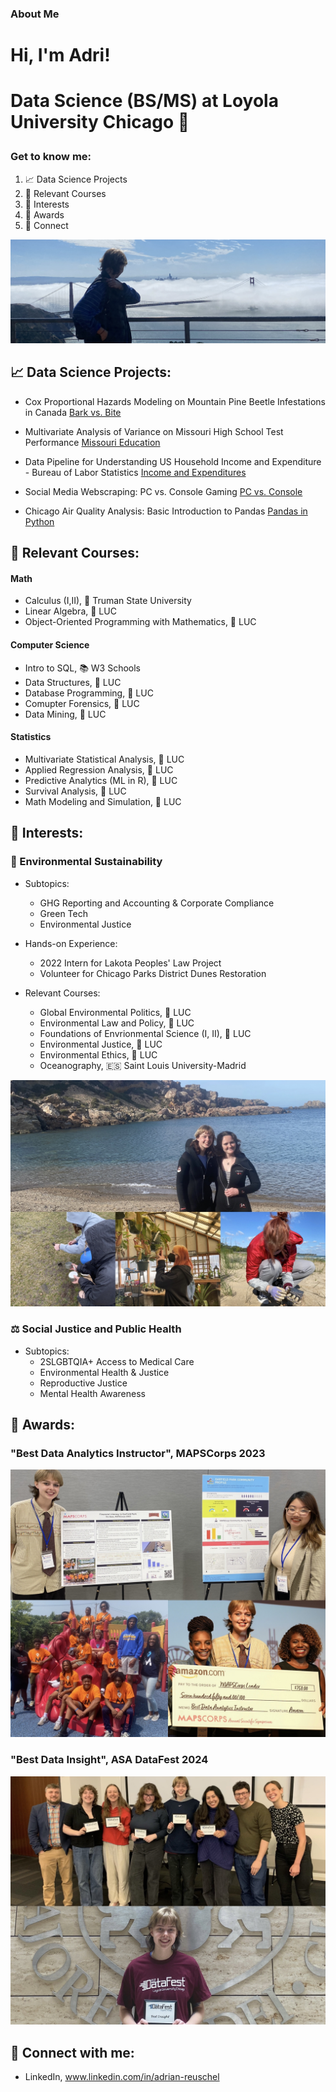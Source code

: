 ### About Me

<h1>Hi, I'm Adri!<h1>
  
Data Science (BS/MS) at Loyola University Chicago 🐺

### Get to know me:

1. 📈 Data Science Projects
2. 📍 Relevant Courses
3. 👾 Interests
4. 💌 Awards
5. 👥 Connect

![GGB](Heading_GGB.jpg?raw=true "Optional Title")


<h2> 📈 Data Science Projects:</h2>

- Cox Proportional Hazards Modeling on Mountain Pine Beetle Infestations in Canada    [Bark vs. Bite](https://github.com/areuschel/Survival-Analysis-Pine-Beetles)

- Multivariate Analysis of Variance on Missouri High School Test Performance [Missouri Education](https://github.com/areuschel/MO-Education)

- Data Pipeline for Understanding US Household Income and Expenditure - Bureau of Labor Statistics [Income and Expenditures](https://github.com/areuschel/Income-Expenditure)
  
- Social Media Webscraping: PC vs. Console Gaming [PC vs. Console](https://github.com/leahboger/Gaming_Webscraping_TopicModel)

- Chicago Air Quality Analysis: Basic Introduction to Pandas [Pandas in Python](https://github.com/areuschel/Trend-Analysis-with-Pandas)


<h2> 📍 Relevant Courses:</h2>

#### Math
- Calculus (I,II), 🐶 Truman State University
- Linear Algebra, 🐺 LUC
- Object-Oriented Programming with Mathematics, 🐺 LUC


#### Computer Science

- Intro to SQL, 📚 W3 Schools
- Data Structures, 🐺 LUC
- Database Programming, 🐺 LUC
- Comupter Forensics, 🐺 LUC
- Data Mining, 🐺 LUC


#### Statistics

- Multivariate Statistical Analysis, 🐺 LUC
- Applied Regression Analysis, 🐺 LUC
- Predictive Analytics (ML in R), 🐺 LUC
- Survival Analysis, 🐺 LUC
- Math Modeling and Simulation, 🐺 LUC

<h2> 👾 Interests:</h2>

### 🌱 Environmental Sustainability

  - Subtopics:
    - GHG Reporting and Accounting & Corporate Compliance
    - Green Tech
    - Environmental Justice
    
  - Hands-on Experience:
    - 2022 Intern for Lakota Peoples' Law Project
    - Volunteer for Chicago Parks District Dunes Restoration

  - Relevant Courses:
    - Global Environmental Politics, 🐺 LUC
    - Environmental Law and Policy, 🐺 LUC
    - Foundations of Envrionmental Science (I, II), 🐺 LUC
    - Environmental Justice, 🐺 LUC
    - Environmental Ethics, 🐺 LUC
    - Oceanography, 🇪🇸 Saint Louis University-Madrid

![ENVS](Environmental_photos.jpg?raw=true "Optional Title")

    
### ⚖️ Social Justice and Public Health
  
  - Subtopics:
    - 2SLGBTQIA+ Access to Medical Care
    - Environmental Health & Justice
    - Reproductive Justice
    - Mental Health Awareness


<h2> 💌 Awards:</h2>

### "Best Data Analytics Instructor", MAPSCorps 2023

![MAPSCorps](/MAPSCorps.jpg?raw=true "Optional Title")

### "Best Data Insight", ASA DataFest 2024

![DataFest](DataFest_Award24.jpg?raw=true "Optional Title")






<h2> 👥 Connect with me:</h2>

- LinkedIn, www.linkedin.com/in/adrian-reuschel

  
